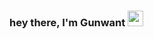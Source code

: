 ### hey there, I'm Gunwant <img src="https://media.giphy.com/media/hvRJCLFzcasrR4ia7z/giphy.gif" width="25px">
